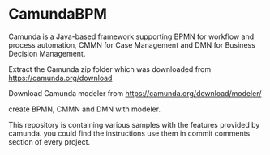 # CamundaBPM

Camunda is a Java-based framework supporting BPMN for workflow and process automation, CMMN for Case Management and DMN for Business Decision Management.

Extract the Camunda zip folder which was downloaded from https://camunda.org/download

Download Camunda modeler from https://camunda.org/download/modeler/ 

create BPMN, CMMN and DMN with modeler.

This repository is containing various samples with the features provided by camunda. you could find the instructions use them in commit comments section of every project.
